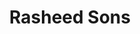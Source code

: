 ---
title: "Rasheed Sons"
url: /karachi/rasheed-sons-shop-no-14-15-hakim-ibne-sina-furniture-market-zeenat-square-16-hakim-ibne-sina-road-f-c-area-block-2-liaquatabad-town-karachi-karachi-city-sindh-75900-pakistan/
shop: bed
---
